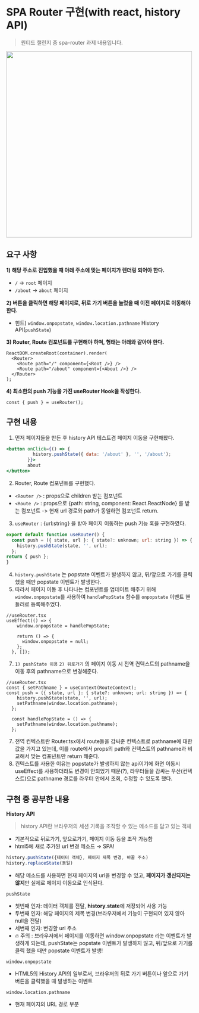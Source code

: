 # SPA Router 구현(with react, history API)

> 원티드 챌린지 중 spa-router 과제 내용입니다.
> 

<img src='https://github.com/bm4656/spa-router/assets/65716445/c9042777-488a-45f7-b523-a0a5c2a5d70e' width='500px'/>

## 요구 사항

**1) 해당 주소로 진입했을 때 아래 주소에 맞는 페이지가 렌더링 되어야 한다.**

- `/` → `root` 페이지
- `/about` → `about` 페이지

**2) 버튼을 클릭하면 해당 페이지로, 뒤로 가기 버튼을 눌렀을 때 이전 페이지로 이동해야 한다.**

- 힌트) `window.onpopstate`, `window.location.pathname` History API(`pushState`)

**3) Router, Route 컴포넌트를 구현해야 하며, 형태는 아래와 같아야 한다.**

```tsx
ReactDOM.createRoot(container).render(
  <Router>
    <Route path="/" component={<Root />} />
    <Route path="/about" component={<About />} />
  </Router>
);
```

**4) 최소한의 push 기능을 가진 useRouter Hook을 작성한다.**

```tsx
const { push } = useRouter();
```
## 구현 내용

1. 먼저 페이지들을 만든 후 history API 테스트겸 페이지 이동을 구현해봤다.

```jsx
<button onClick={() => {
          history.pushState({ data: '/about' }, '', '/about');
        }}>
        about
</button>
```

2. Router, Route 컴포넌트를 구현했다.
- `<Router />` : props으로 children 받는 컴포넌트
- `<Route />` : props으로 {path: string, component: React.ReactNode} 를 받는 컴포넌트 -> 현재 url 경로와 path가 동일하면 컴포넌트 return.
3. `useRouter` :  {url:string} 을 받아 페이지 이동하는 push 기능 훅을 구현하였다.

```jsx
export default function useRouter() {
  const push = ({ state, url }: { state?: unknown; url: string }) => {
    history.pushState(state, '', url);
  };
return { push };
}
```

4. `history.pushState` 는 popstate 이벤트가 발생하지 않고, 뒤/앞으로 가기를 클릭 했을 때만 popstate 이벤트가 발생한다. 
5. 따라서 페이지 이동 후 나타나는 컴포넌트를 업데이트 해주기 위해 `window.onpopstate`를 사용하여 `handlePopState` 함수를 `onpopstate` 이벤트 핸들러로 등록해주었다.
```tsx
//useRouter.tsx
useEffect(() => {
    window.onpopstate = handlePopState;

    return () => {
      window.onpopstate = null;
    };
  }, []);
```
7. `1) pushState 이용` `2) 뒤로가기` 의 페이지 이동 시 전역 컨텍스트의 pathname을 이동 후의 pathname으로 변경해준다.

```tsx
//useRouter.tsx
const { setPathname } = useContext(RouteContext);
const push = ({ state, url }: { state?: unknown; url: string }) => {
    history.pushState(state, '', url);
    setPathname(window.location.pathname);
  };

  const handlePopState = () => {
    setPathname(window.location.pathname);
  };
```

7. 전역 컨텍스트란 Router.tsx에서 route들을 감싸준 컨텍스트로 pathname에 대한 값을 가지고 있는데, 이를 route에서 props의 path와 컨텍스트의 pathname과 비교해서 맞는 컴포넌트만 return 해준다.
8. 컨텍스트를 사용한 이유는 popstate가 발생하지 않는 api이기에 화면 이동시 useEffect를 사용하더라도 변경이 안되었기 때문(?), 라우터들을 감싸는 우산(컨텍스트)으로 pathname 경로를 라우터 안에서 조회, 수정할 수 있도록 했다.

## 구현 중 공부한 내용

**History API**

> history API란 브라우저의 세션 기록을 조작할 수 있는 메소드를 담고 있는 객체
> 
- 기본적으로 뒤로가기, 앞으로가기, 페이지 이동 등을 조작 가능함
- html5에 새로 추가된 url 변경 메소드 → SPA!

```jsx
history.pushState({데이터 객체}, 페이지 제목 변경, 바꿀 주소)
history.replaceState(동일)
```

- 해당 메소드를 사용하면 현재 페이지의 url을 변경할 수 있고, **페이지가 갱신되지는 않지**만 실제로 페이지 이동으로 인식된다.

`pushState`

- 첫번째 인자: 데이터 객체를 전달, **history.state**에 저장되어 사용 가능
- 두번째 인자: 해당 페이지의 제목 변경(브라우저에서 기능이 구현되어 있지 않아 null을 전달)
- 세번째 인자: 변경할 url 주소
- 🔥 주의 : 브라우저에서 페이지를 이동하면 window.onpopstate 라는 이벤트가 발생하게 되는데, pushState는 popstate 이벤트가 발생하지 않고, 뒤/앞으로 가기를 클릭 했을 때만 popstate 이벤트가 발생!

`window.onpopstate`

- HTML5의 History API의 일부로서, 브라우저의 뒤로 가기 버튼이나 앞으로 가기 버튼을 클릭했을 때 발생하는 이벤트

`window.location.pathname`

- 현재 페이지의 URL 경로 부분
